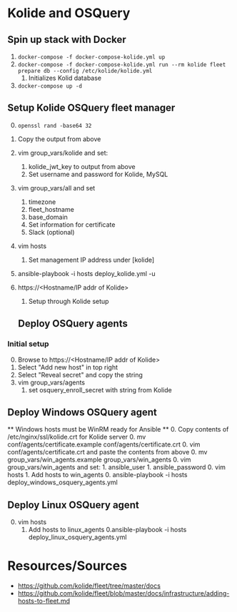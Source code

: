 # Kolide and OSQuery

## Spin up stack with Docker
1. `docker-compose -f docker-compose-kolide.yml up`
1. `docker-compose -f docker-compose-kolide.yml run --rm kolide fleet prepare db --config /etc/kolide/kolide.yml`
    1. Initializes Kolid database
1. `docker-compose up -d`



## Setup Kolide OSQuery fleet manager
0. `openssl rand -base64 32`
0. Copy the output from above
0. vim group_vars/kolide and set:
    1. kolide_jwt_key to output from above
    1. Set username and password for Kolide, MySQL
0. vim group_vars/all and set
    1. timezone
    1. fleet_hostname
    1. base_domain
    1. Set information for certificate
    1. Slack (optional)
0. vim hosts
    1. Set management IP address under [kolide]
0. ansible-playbook -i hosts deploy_kolide.yml -u <ubuntu local user>
0. https://<Hostname/IP addr of Kolide>
    1. Setup through Kolide setup

    ## Deploy OSQuery agents

### Initial setup
0. Browse to https://<Hostname/IP addr of Kolide>
0. Select "Add new host" in top right
0. Select "Reveal secret" and copy the string
0. vim group_vars/agents
    1. set osquery_enroll_secret with string from Kolide

## Deploy Windows OSQuery agent
** Windows hosts must be WinRM ready for Ansible **
0. Copy contents of /etc/nginx/ssl/kolide.crt for Kolide server
0. mv conf/agents/certificate.example conf/agents/certificate.crt
0. vim conf/agents/certificate.crt and paste the contents from above
0. mv group_vars/win_agents.example group_vars/win_agents
0. vim group_vars/win_agents and set:
    1. ansible_user
    1. ansible_password
0. vim hosts
    1. Add hosts to win_agents
0. ansible-playbook -i hosts deploy_windows_osquery_agents.yml

## Deploy Linux OSQuery agent
0. vim hosts
    1. Add hosts to linux_agents
0.ansible-playbook -i hosts deploy_linux_osquery_agents.yml

# Resources/Sources
* https://github.com/kolide/fleet/tree/master/docs
* https://github.com/kolide/fleet/blob/master/docs/infrastructure/adding-hosts-to-fleet.md